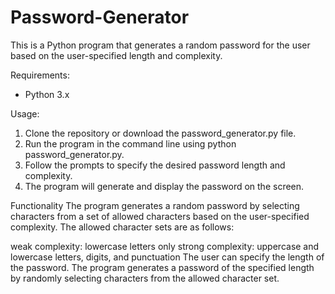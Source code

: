 # Password-Generator
This is a Python program that generates a random password for the user based on the user-specified length and complexity.

Requirements:
- Python 3.x

Usage:
1. Clone the repository or download the password_generator.py file.
2. Run the program in the command line using python password_generator.py.
3. Follow the prompts to specify the desired password length and complexity.
4. The program will generate and display the password on the screen.

Functionality
The program generates a random password by selecting characters from a set of allowed characters based on the user-specified complexity. The allowed character sets are as follows:

weak complexity: 
lowercase letters only
strong complexity: 
uppercase and lowercase letters, digits, and punctuation
The user can specify the length of the password. 
The program generates a password of the specified length by randomly selecting characters from the allowed character set.

